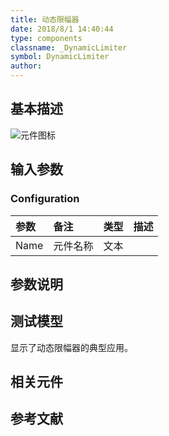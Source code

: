 ```yaml
---
title: 动态限幅器
date: 2018/8/1 14:40:44
type: components
classname: _DynamicLimiter
symbol: DynamicLimiter
author: 
---
```

## <span id="comp_desc">基本描述</span>
![元件图标]()

## <span id="comp_params">输入参数</span>
### <span id="comp_params_group_Configuration">Configuration</span>
| 参数 | 备注 | 类型 | 描述 |
| :--- | :--- | :--: | :--- |
| <span id="comp_params_param_Name">Name</span> | 元件名称 | 文本 |  |

[Name]: #comp_params_param_Name "Name"


## <span id="comp_remarks">参数说明</span>


## <span id="comp_example">测试模型</span>
[<test name>](<test link>)显示了动态限幅器的典型应用。

## <span id="comp_seealso">相关元件</span>

## <span id="comp_ref">参考文献</span>



